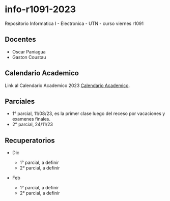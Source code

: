 # info-r1091-2023
Repositorio Informatica I - Electronica - UTN - curso viernes r1091

## Docentes

* Oscar Paniagua
* Gaston Coustau

## Calendario Academico

Link al Calendario Academico 2023 [Calendario Academico](https://frba.utn.edu.ar/static/CalendarioAcademico2023.pdf).

## Parciales

* 1° parcial, 11/08/23, es la primer clase luego del receso por vacaciones y examenes finales.
* 2° parcial, 24/11/23

## Recuperatorios

* Dic
	* 1° parcial, a definir
	* 2° parcial, a definir
	
* Feb
	* 1° parcial, a definir
	* 2° parcial, a definir
